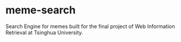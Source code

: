 # meme-search
 Search Engine for memes built for the final project of Web Information Retrieval at Tsinghua University.
